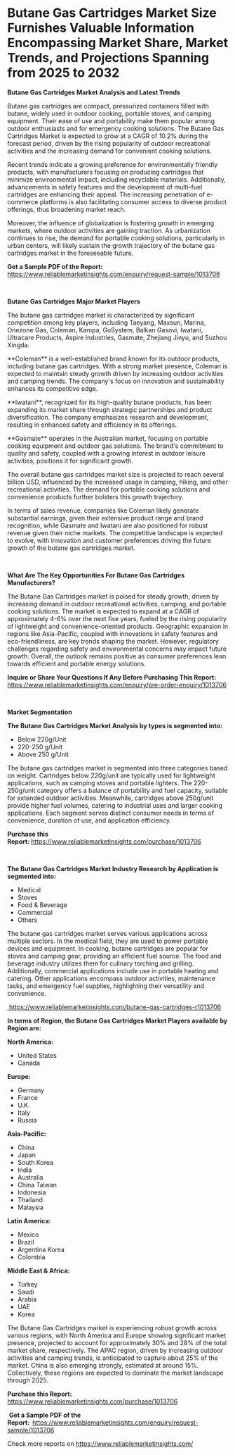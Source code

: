 <p><h1>Butane Gas Cartridges Market Size Furnishes Valuable Information Encompassing Market Share, Market Trends, and Projections Spanning from 2025 to 2032</h1></p><p><strong>Butane Gas Cartridges Market Analysis and Latest Trends</strong></p>
<p><p>Butane gas cartridges are compact, pressurized containers filled with butane, widely used in outdoor cooking, portable stoves, and camping equipment. Their ease of use and portability make them popular among outdoor enthusiasts and for emergency cooking solutions. The Butane Gas Cartridges Market is expected to grow at a CAGR of 10.2% during the forecast period, driven by the rising popularity of outdoor recreational activities and the increasing demand for convenient cooking solutions.</p><p>Recent trends indicate a growing preference for environmentally friendly products, with manufacturers focusing on producing cartridges that minimize environmental impact, including recyclable materials. Additionally, advancements in safety features and the development of multi-fuel cartridges are enhancing their appeal. The increasing penetration of e-commerce platforms is also facilitating consumer access to diverse product offerings, thus broadening market reach. </p><p>Moreover, the influence of globalization is fostering growth in emerging markets, where outdoor activities are gaining traction. As urbanization continues to rise, the demand for portable cooking solutions, particularly in urban centers, will likely sustain the growth trajectory of the butane gas cartridges market in the foreseeable future.</p></p>
<p><strong>Get a Sample PDF of the Report:&nbsp;</strong> <a href="https://www.reliablemarketinsights.com/enquiry/request-sample/1013706?utm_campaign=2135&utm_medium=2&utm_source=Github&utm_content=ia&utm_term=31012025&utm_id=butane-gas-cartridges">https://www.reliablemarketinsights.com/enquiry/request-sample/1013706</a></p>
<p>&nbsp;</p>
<p><strong>Butane Gas Cartridges Major Market Players</strong></p>
<p><p>The butane gas cartridges market is characterized by significant competition among key players, including Taeyang, Maxsun, Marina, Onezone Gas, Coleman, Kampa, GoSystem, Balkan Gasovi, Iwatani, Ultracare Products, Aspire Industries, Gasmate, Zhejiang Jinyu, and Suzhou Xingda. </p><p>**Coleman** is a well-established brand known for its outdoor products, including butane gas cartridges. With a strong market presence, Coleman is expected to maintain steady growth driven by increasing outdoor activities and camping trends. The company's focus on innovation and sustainability enhances its competitive edge.</p><p>**Iwatani**, recognized for its high-quality butane products, has been expanding its market share through strategic partnerships and product diversification. The company emphasizes research and development, resulting in enhanced safety and efficiency in its offerings.</p><p>**Gasmate** operates in the Australian market, focusing on portable cooking equipment and outdoor gas solutions. The brand's commitment to quality and safety, coupled with a growing interest in outdoor leisure activities, positions it for significant growth. </p><p>The overall butane gas cartridges market size is projected to reach several billion USD, influenced by the increased usage in camping, hiking, and other recreational activities. The demand for portable cooking solutions and convenience products further bolsters this growth trajectory.</p><p>In terms of sales revenue, companies like Coleman likely generate substantial earnings, given their extensive product range and brand recognition, while Gasmate and Iwatani are also positioned for robust revenue given their niche markets. The competitive landscape is expected to evolve, with innovation and customer preferences driving the future growth of the butane gas cartridges market.</p></p>
<p>&nbsp;</p>
<p><strong>What Are The Key Opportunities For Butane Gas Cartridges Manufacturers?</strong></p>
<p><p>The Butane Gas Cartridges market is poised for steady growth, driven by increasing demand in outdoor recreational activities, camping, and portable cooking solutions. The market is expected to expand at a CAGR of approximately 4-6% over the next five years, fueled by the rising popularity of lightweight and convenience-oriented products. Geographic expansion in regions like Asia-Pacific, coupled with innovations in safety features and eco-friendliness, are key trends shaping the market. However, regulatory challenges regarding safety and environmental concerns may impact future growth. Overall, the outlook remains positive as consumer preferences lean towards efficient and portable energy solutions.</p></p>
<p><strong>Inquire or Share Your Questions If Any Before Purchasing This Report:</strong> <a href="https://www.reliablemarketinsights.com/enquiry/pre-order-enquiry/1013706?utm_campaign=2135&utm_medium=2&utm_source=Github&utm_content=ia&utm_term=31012025&utm_id=butane-gas-cartridges">https://www.reliablemarketinsights.com/enquiry/pre-order-enquiry/1013706</a></p>
<p>&nbsp;</p>
<p><strong>Market Segmentation</strong></p>
<p><strong>The Butane Gas Cartridges Market Analysis by types is segmented into:</strong></p>
<p><ul><li>Below 220g/Unit</li><li>220-250 g/Unit</li><li>Above 250 g/Unit</li></ul></p>
<p><p>The butane gas cartridges market is segmented into three categories based on weight. Cartridges below 220g/unit are typically used for lightweight applications, such as camping stoves and portable lighters. The 220-250g/unit category offers a balance of portability and fuel capacity, suitable for extended outdoor activities. Meanwhile, cartridges above 250g/unit provide higher fuel volumes, catering to industrial uses and larger cooking applications. Each segment serves distinct consumer needs in terms of convenience, duration of use, and application efficiency.</p></p>
<p><strong>Purchase this Report:&nbsp;</strong><a href="https://www.reliablemarketinsights.com/purchase/1013706?utm_campaign=2135&utm_medium=2&utm_source=Github&utm_content=ia&utm_term=31012025&utm_id=butane-gas-cartridges">https://www.reliablemarketinsights.com/purchase/1013706</a></p>
<p>&nbsp;</p>
<p><strong>The Butane Gas Cartridges Market Industry Research by Application is segmented into:</strong></p>
<p><ul><li>Medical</li><li>Stoves</li><li>Food & Beverage</li><li>Commercial</li><li>Others</li></ul></p>
<p><p>The butane gas cartridges market serves various applications across multiple sectors. In the medical field, they are used to power portable devices and equipment. In cooking, butane cartridges are popular for stoves and camping gear, providing an efficient fuel source. The food and beverage industry utilizes them for culinary torching and grilling. Additionally, commercial applications include use in portable heating and catering. Other applications encompass outdoor activities, maintenance tasks, and emergency fuel supplies, highlighting their versatility and convenience.</p></p>
<p><a href="https://www.reliablemarketinsights.com/butane-gas-cartridges-r1013706?utm_campaign=2135&utm_medium=2&utm_source=Github&utm_content=ia&utm_term=31012025&utm_id=butane-gas-cartridges">&nbsp;https://www.reliablemarketinsights.com/butane-gas-cartridges-r1013706</a></p>
<p><strong>In terms of Region, the Butane Gas Cartridges Market Players available by Region are:</strong></p>
<p>
    <p> <strong> North America: </strong>
        <ul>
            <li>United States</li>
            <li>Canada</li>
        </ul>
        </p> 
    <p> <strong> Europe: </strong>
        <ul>
            <li>Germany</li>
            <li>France</li>
            <li>U.K.</li>
            <li>Italy</li>
            <li>Russia</li>
        </ul>
        </p> 
    <p> <strong> Asia-Pacific: </strong>
        <ul>
            <li>China</li>
            <li>Japan</li>
            <li>South Korea</li>
            <li>India</li>
            <li>Australia</li>
            <li>China Taiwan</li>
            <li>Indonesia</li>
            <li>Thailand</li>
            <li>Malaysia</li>
        </ul>
        </p> 
    <p> <strong> Latin America: </strong>
        <ul>
            <li>Mexico</li>
            <li>Brazil</li>
            <li>Argentina Korea</li>
            <li>Colombia</li>
        </ul>
        </p> 
    <p> <strong> Middle East & Africa: </strong>
        <ul>
            <li>Turkey</li>
            <li>Saudi</li>
            <li>Arabia</li>
            <li>UAE</li>
            <li>Korea</li>
        </ul>
    </p>
    </p>
<p><p>The Butane Gas Cartridges market is experiencing robust growth across various regions, with North America and Europe showing significant market presence, projected to account for approximately 30% and 28% of the total market share, respectively. The APAC region, driven by increasing outdoor activities and camping trends, is anticipated to capture about 25% of the market. China is also emerging strongly, estimated at around 15%. Collectively, these regions are expected to dominate the market landscape through 2025.</p></p>
<p><strong>Purchase this Report: </strong><a href="https://www.reliablemarketinsights.com/purchase/1013706?utm_campaign=2135&utm_medium=2&utm_source=Github&utm_content=ia&utm_term=31012025&utm_id=butane-gas-cartridges">https://www.reliablemarketinsights.com/purchase/1013706</a></p>
<p>&nbsp;<strong>Get a Sample PDF of the Report:&nbsp;&nbsp;</strong><a href="https://www.reliablemarketinsights.com/enquiry/request-sample/1013706?utm_campaign=2135&utm_medium=2&utm_source=Github&utm_content=ia&utm_term=31012025&utm_id=butane-gas-cartridges">https://www.reliablemarketinsights.com/enquiry/request-sample/1013706</a></p>
<p><strong></strong></p>
<p>Check more reports on <a href="https://www.reliablemarketinsights.com/?utm_campaign=2135&utm_medium=2&utm_source=Github&utm_content=ia&utm_term=31012025&utm_id=butane-gas-cartridges">https://www.reliablemarketinsights.com/</a></p>